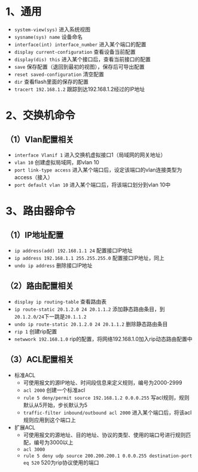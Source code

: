 # 1、通用

- `system-view(sys)`    进入系统视图
- `sysname(sys) name`    设备命名
- `interface(int) interface_number`    进入某个端口的配置
- `display current-configuration`    查看设备当前配置
- `display(dis) this`    进入某个接口后，查看当前接口的配置 
- `save`    保存配置（退回到最初的视图），保存后可导出配置
- `reset saved-configuration`    清空配置
- `dir`    查看flash里面的保存的配置
- `tracert 192.168.1.2`    跟踪到达192.168.1.2经过的IP地址

# 2、交换机命令

## （1）Vlan配置相关

- `interface Vlanif 1`    进入交换机虚拟接口1（局域网的网关地址）
- `vlan 10`    创建虚拟局域网，即vlan 10
- `port link-type access`    进入某个端口后，设定该端口的vlan连接类型为access（接入）
- `port default vlan 10`    进入某个端口后，将该端口划分到vlan 10中

# 3、路由器命令

## （1）IP地址配置

- `ip address(add) 192.168.1.1 24`    配置接口IP地址
- `ip address 192.168.1.1 255.255.255.0`    配置接口IP地址，同上
- `undo ip address`    删除接口IP地址 

## （2）路由配置相关

- `display ip routing-table`    查看路由表
- `ip route-static 20.1.2.0 24 20.1.1.2`    添加静态路由条目，到`20.1.2.0/24`下一跳是`20.1.1.2`
- `undo ip route-static 20.1.2.0 24 20.1.1.2`    删除静态路由条目
- `rip 1`    创建rip配置
- `netwwork 192.168.1.0`    rip的配置，将网络192.168.1.0加入rip动态路由配置中

## （3）ACL配置相关

- 标准ACL
  - 可使用报文的源IP地址、时间段信息来定义规则，编号为2000-2999
  - `acl 2000`    创建一个标准acl
  - `rule 5 deny/permit source 192.168.1.2 0.0.0.255`    写acl规则，规则默认从5开始，步长默认为5
  - `traffic-filter inbound/outbound acl 2000`    进入某个端口后，将该acl规则应用到这个端口上
- 扩展ACL
  - 可使用报文的源地址、目的地址、协议的类型、使用的端口号进行规则匹配，编号为3000以上
  - `acl 3000`
  - `rule 5 deny udp source 200.200.200.1 0.0.0.255 destination-port eq 520`    520为rip协议使用的端口












